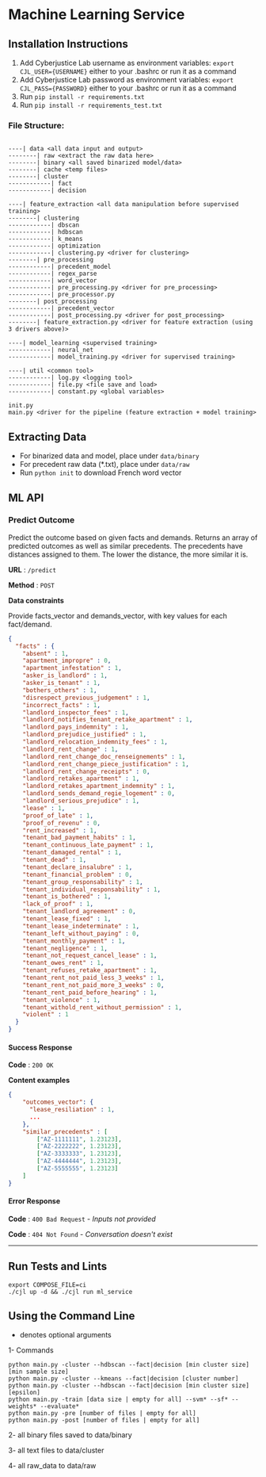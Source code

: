 # Machine Learning Service

## Installation Instructions

1. Add Cyberjustice Lab username as environment variables: <code>export CJL_USER={USERNAME}</code> either to your .bashrc or run it as a command
2. Add Cyberjustice Lab password as environment variables: <code>export CJL_PASS={PASSWORD}</code> either to your .bashrc or run it as a command
3. Run <code>pip install -r requirements.txt</code>
4. Run <code>pip install -r requirements_test.txt</code>

### File Structure:

```

----| data <all data input and output>
--------| raw <extract the raw data here>
--------| binary <all saved binarized model/data>
--------| cache <temp files>
--------| cluster
------------| fact
------------| decision

----| feature_extraction <all data manipulation before supervised training>
--------| clustering
------------| dbscan
------------| hdbscan
------------| k_means
------------| optimization
------------| clustering.py <driver for clustering>
--------| pre_processing
------------| precedent_model
------------| regex_parse
------------| word_vector
------------| pre_processing.py <driver for pre_processing>
------------| pre_processor.py
--------| post_processing
------------| precedent_vector
------------| post_processing.py <driver for post_processing>
--------| feature_extraction.py <driver for feature extraction (using 3 drivers above)>

----| model_learning <supervised training>
------------| neural_net
------------| model_training.py <driver for supervised training>

----| util <common tool>
------------| log.py <logging tool>
------------| file.py <file save and load>
------------| constant.py <global variables>

init.py
main.py <driver for the pipeline (feature extraction + model training>

```

## Extracting Data

- For binarized data and model, place under `data/binary`
- For precedent raw data (*.txt), place under `data/raw`
- Run `python init` to download French word vector



## ML API

### Predict Outcome

Predict the outcome based on given facts and demands. Returns an array of predicted outcomes as well as similar precedents. The precedents have distances assigned to them. The lower the distance, the more similar it is.

**URL** : `/predict`

**Method** : `POST`

**Data constraints**

Provide facts_vector and demands_vector, with key values for each fact/demand.

```json
{
  "facts" : {
    "absent" : 1,
    "apartment_impropre" : 0,
    "apartment_infestation" : 1,
    "asker_is_landlord" : 1,
    "asker_is_tenant" : 1,
    "bothers_others" : 1,
    "disrespect_previous_judgement" : 1,
    "incorrect_facts" : 1,
    "landlord_inspector_fees" : 1,
    "landlord_notifies_tenant_retake_apartment" : 1,
    "landlord_pays_indemnity" : 1,
    "landlord_prejudice_justified" : 1,
    "landlord_relocation_indemnity_fees" : 1,
    "landlord_rent_change" : 1,
    "landlord_rent_change_doc_renseignements" : 1,
    "landlord_rent_change_piece_justification" : 1,
    "landlord_rent_change_receipts" : 0,
    "landlord_retakes_apartment" : 1,
    "landlord_retakes_apartment_indemnity" : 1,
    "landlord_sends_demand_regie_logement" : 0,
    "landlord_serious_prejudice" : 1,
    "lease" : 1,
    "proof_of_late" : 1,
    "proof_of_revenu" : 0,
    "rent_increased" : 1,
    "tenant_bad_payment_habits" : 1,
    "tenant_continuous_late_payment" : 1,
    "tenant_damaged_rental" : 1,
    "tenant_dead" : 1,
    "tenant_declare_insalubre" : 1,
    "tenant_financial_problem" : 0,
    "tenant_group_responsability" : 1,
    "tenant_individual_responsability" : 1,
    "tenant_is_bothered" : 1,
    "lack_of_proof" : 1,
    "tenant_landlord_agreement" : 0,
    "tenant_lease_fixed" : 1,
    "tenant_lease_indeterminate" : 1,
    "tenant_left_without_paying" : 0,
    "tenant_monthly_payment" : 1,
    "tenant_negligence" : 1,
    "tenant_not_request_cancel_lease" : 1,
    "tenant_owes_rent" : 1,
    "tenant_refuses_retake_apartment" : 1,
    "tenant_rent_not_paid_less_3_weeks" : 1,
    "tenant_rent_not_paid_more_3_weeks" : 0,
    "tenant_rent_paid_before_hearing" : 1,
    "tenant_violence" : 1,
    "tenant_withold_rent_without_permission" : 1,
    "violent" : 1
  }
}
```
#### Success Response

**Code** : `200 OK`

**Content examples**

```json
{
    "outcomes_vector": {
      "lease_resiliation" : 1,
      ...
    },
    "similar_precedents" : [
        ["AZ-1111111", 1.23123],
        ["AZ-2222222", 1.23123],
        ["AZ-3333333", 1.23123],
        ["AZ-4444444", 1.23123],
        ["AZ-5555555", 1.23123]
    ]
}
```

#### Error Response

**Code** : `400 Bad Request` - *Inputs not provided*

**Code** : `404 Not Found` - *Conversation doesn't exist*

---


## Run Tests and Lints

```
export COMPOSE_FILE=ci
./cjl up -d && ./cjl run ml_service
```

## Using the Command Line
* denotes optional arguments

1-  Commands

    python main.py -cluster --hdbscan --fact|decision [min cluster size] [min sample size]
    python main.py -cluster --kmeans --fact|decision [cluster number]
    python main.py -cluster --hdbscan --fact|decision [min cluster size] [epsilon]
    python main.py -train [data size | empty for all] --svm* --sf* --weights* --evaluate*
    python main.py -pre [number of files | empty for all]
    python main.py -post [number of files | empty for all]

2- all binary files saved to data/binary

3- all text files to data/cluster

4- all raw_data to data/raw
